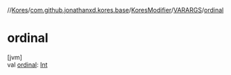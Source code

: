 //[Kores](../../../../index.md)/[com.github.jonathanxd.kores.base](../../index.md)/[KoresModifier](../index.md)/[VARARGS](index.md)/[ordinal](ordinal.md)

# ordinal

[jvm]\
val [ordinal](ordinal.md): [Int](https://kotlinlang.org/api/latest/jvm/stdlib/kotlin/-int/index.html)
